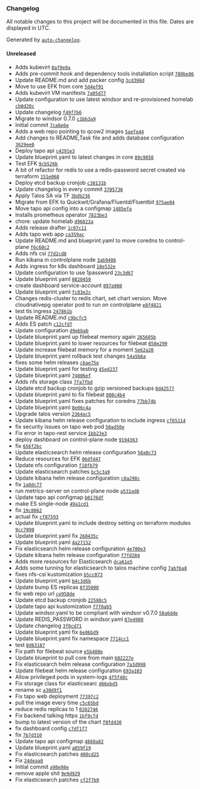 ### Changelog

All notable changes to this project will be documented in this file. Dates are displayed in UTC.

Generated by [`auto-changelog`](https://github.com/CookPete/auto-changelog).

#### Unreleased

- Adds kubevirt [`0af9e0a`](https://github.com/hernan82arg/homelab/commit/0af9e0ab596359a399efbcf897e32915c635dde6)
- Adds pre-commit hook and dependency tools installation script [`780be86`](https://github.com/hernan82arg/homelab/commit/780be86a5ea990df918396d1018f5f642112730c)
- Update README.md and add packer config [`3cd398d`](https://github.com/hernan82arg/homelab/commit/3cd398d623685ad1fcf6651efac8209e4589f523)
- Move to use EFK from core [`5d4ef91`](https://github.com/hernan82arg/homelab/commit/5d4ef91bdc6656b8348290d4e37608a25bdb2c56)
- Adds kubevirt VM manifests [`7a05d77`](https://github.com/hernan82arg/homelab/commit/7a05d77df3cffca8f1eb76a6f8d0db13b682686c)
- Update configuration to use latest windsor and re-provisioned homelab [`cb0d20c`](https://github.com/hernan82arg/homelab/commit/cb0d20ccc01a82308aac92283f8117a26c9427e8)
- Update changelog [`f49f7b6`](https://github.com/hernan82arg/homelab/commit/f49f7b6a593d3efef20328a1fd67052e82a823bf)
- Migrate to windsor 0.7.0 [`c1bb3a9`](https://github.com/hernan82arg/homelab/commit/c1bb3a986882c229f5a6dcda3fd66d51a8b5d7db)
- Initial commit [`7ca6e6e`](https://github.com/hernan82arg/homelab/commit/7ca6e6e5a7a5f73309147225df3c680a9d0c5c8c)
- Adds a web repo pointing to qcow2 images [`5aefe44`](https://github.com/hernan82arg/homelab/commit/5aefe44974a13006c7085a8bde84dbeae0f01314)
- Add changes to README,Task file and adds database configuration [`3629ee0`](https://github.com/hernan82arg/homelab/commit/3629ee00cac7d180ac752fbcb69b5985833c893e)
- Deploy tapo api [`c4291e3`](https://github.com/hernan82arg/homelab/commit/c4291e30a77e1d6bde3aa52f60122ef5bdbce753)
- Update blueprint.yaml to latest changes in core [`89c9058`](https://github.com/hernan82arg/homelab/commit/89c9058f217853f4b52856df3fd703793479aecf)
- Test EFK [`9cb526b`](https://github.com/hernan82arg/homelab/commit/9cb526bcf5cbaedbb58571d933a35b36b0bf1cb0)
- A bit of refactor for redis to use a redis-password secret created via terraform [`151e068`](https://github.com/hernan82arg/homelab/commit/151e068218176f9ca43ef31d2e85825aae33f3e5)
- Deploy etcd backup cronjob [`c38131b`](https://github.com/hernan82arg/homelab/commit/c38131ba7b368800d8a9382498187957a0aaa8ed)
- Update changelog in every commit [`3705736`](https://github.com/hernan82arg/homelab/commit/37057367a243de40bdb98be9354763e7d539deb9)
- Apply Talos SA via TF [`3bdb236`](https://github.com/hernan82arg/homelab/commit/3bdb236fbdddeaab9f2ae4d16752e2d62275c76b)
- Migrate from EFK to Quickwit/Grafana/Fluentd/Fluentbit [`975ae84`](https://github.com/hernan82arg/homelab/commit/975ae84f451fd0b40d48395ccb24b30202734952)
- Move tapo api config into a configmap [`1485efa`](https://github.com/hernan82arg/homelab/commit/1485efaada23aaa46b162e1d4a13bff37d0eb4a5)
- Installs prometheus operator [`7823be3`](https://github.com/hernan82arg/homelab/commit/7823be303f1b25ddbd63f8e1443563231abcc7a7)
- chore: update homelab [`d96823a`](https://github.com/hernan82arg/homelab/commit/d96823ad0ca5b48ed63fa87bff2a668bd79aba58)
- Adds release drafter [`1c07c11`](https://github.com/hernan82arg/homelab/commit/1c07c1130fa99a182e41e41d8bfeda044ec02958)
- Adds tapo web app [`ca359ac`](https://github.com/hernan82arg/homelab/commit/ca359ac4a30320b3b73e90d6dc289eb14582d9a6)
- Update README.md and blueprint.yaml to move coredns to control-plane [`f6c60c2`](https://github.com/hernan82arg/homelab/commit/f6c60c2a43f6a19bdfc501b4d9423eab96dff62d)
- Adds nfs csi [`77d2cd8`](https://github.com/hernan82arg/homelab/commit/77d2cd88081ba1b08f9b564d7f74263893b1a8a7)
- Run kibana in controlplane node [`3ab9406`](https://github.com/hernan82arg/homelab/commit/3ab940631887d142be6e0cd335900e60cbeffbf2)
- Adds ingress for k8s dashboard [`18e532e`](https://github.com/hernan82arg/homelab/commit/18e532ec71dd2766c5eccc4c7df170536ee310b5)
- Update configuration to use 1password [`23c3d67`](https://github.com/hernan82arg/homelab/commit/23c3d676ad51374d1682d06705788c257821440b)
- Update blueprint.yaml [`0820450`](https://github.com/hernan82arg/homelab/commit/08204508698df29a59cfd31cbeb2d56877c1f8a0)
- create dashboard service-account [`097a908`](https://github.com/hernan82arg/homelab/commit/097a908153ce58ef92b32c83d286fd0aaeaf11ea)
- Update blueprint.yaml [`fc83e2c`](https://github.com/hernan82arg/homelab/commit/fc83e2c6ad9362300c5a39b74ac2321d8391001b)
- Changes redis-cluster to redis chart, set chart version. Move cloudnativepg operator pod to run on controlplane [`e8f4821`](https://github.com/hernan82arg/homelab/commit/e8f48216cb3c26c45b505e3311dd04fe67829bec)
- test tls ingress [`247861b`](https://github.com/hernan82arg/homelab/commit/247861b0392881249fb2441c30f81bd47e7454fb)
- Update README.md [`c9bcfc5`](https://github.com/hernan82arg/homelab/commit/c9bcfc54ffd5bcb0e7710e732e1a4fd7d42c1223)
- Adds ES patch [`c12cfd7`](https://github.com/hernan82arg/homelab/commit/c12cfd7dd7de7c64fdd8bc41b7c4db46a234e4dd)
- Update configuration [`d9ebbab`](https://github.com/hernan82arg/homelab/commit/d9ebbab125b58309ed698f229480cf2bbda95980)
- Update blueprint.yaml up filebeat memory again [`265605b`](https://github.com/hernan82arg/homelab/commit/265605b94a9a05b02cce1d768fbe8c3249a99fe7)
- Update blueprint.yaml to lower resources for filebeat [`058e299`](https://github.com/hernan82arg/homelab/commit/058e2994dfaadbf5a6f16ac1b619a4029b4aa7ce)
- Update increase filebeat memory for a moment [`5e62a20`](https://github.com/hernan82arg/homelab/commit/5e62a2063e4428fc5fe3d467e428dee8c96faca7)
- Update blueprint.yaml rollback test changes [`54a5b6a`](https://github.com/hernan82arg/homelab/commit/54a5b6a5abe2a2a823def45cc36c51e4b23a243d)
- fixes some helm releases [`cbae75e`](https://github.com/hernan82arg/homelab/commit/cbae75ec2887e3fafb659869bb4172ac1bde6456)
- Update blueprint.yaml for testing [`45ed237`](https://github.com/hernan82arg/homelab/commit/45ed237f8068eb6f10b8ba680a2bbe78844cb032)
- Update blueprint.yaml [`74806ef`](https://github.com/hernan82arg/homelab/commit/74806ef7c78ba01b5f126fdd035d786a8435bd60)
- Adds nfs storage class [`7fa7fbd`](https://github.com/hernan82arg/homelab/commit/7fa7fbd1913896393de888a67723e6dbd2afb21b)
- Update etcd backup cronjob to gzip versioned backups [`0d42577`](https://github.com/hernan82arg/homelab/commit/0d42577dedb3161dce864f4170c820b7560d1c12)
- Update blueprint.yaml to fix filebeat [`808c4b4`](https://github.com/hernan82arg/homelab/commit/808c4b425e0bee112da61c78ad9a2acbfd8059f5)
- Update blueprint.yaml fixes patches for coredns [`77bb74b`](https://github.com/hernan82arg/homelab/commit/77bb74be8500f6e32b8a0167156f707d87849312)
- Update blueprint.yaml [`8e06c4a`](https://github.com/hernan82arg/homelab/commit/8e06c4a06624512e73b5b2e3502cb5678f9ee872)
- Upgrade talos version [`2364ac5`](https://github.com/hernan82arg/homelab/commit/2364ac530198c71cd3eec4f6d6a9df5818bcb311)
- Update kibana helm release configuration to include ingress [`cf65114`](https://github.com/hernan82arg/homelab/commit/cf651146d99174f2e520d6d61a150a23106d2c30)
- fix security issues on tapo web pod [`50ad50e`](https://github.com/hernan82arg/homelab/commit/50ad50e157aa48bf9ed646050b76b5ccc0253cd9)
- Fix error in tapo-rest service [`1bb23e3`](https://github.com/hernan82arg/homelab/commit/1bb23e37a11db0fb7270fe9aabafc64c24a3f4af)
- deploy dashboard on control-plane node [`9194363`](https://github.com/hernan82arg/homelab/commit/919436321547bc9e6993bb404e34e484b2c64dd3)
- fix [`656f2bc`](https://github.com/hernan82arg/homelab/commit/656f2bc7554b849329a9676caf8ab7b0e82e392a)
- Update elasticsearch helm release configuration [`58a0c73`](https://github.com/hernan82arg/homelab/commit/58a0c73109ab4523df467f7da4d9d3d11eebb48b)
- Reduce resources for EFK [`06dfd47`](https://github.com/hernan82arg/homelab/commit/06dfd4724dfc058eccc27a96477f711b41d8439d)
- Update nfs configuration [`f18fb79`](https://github.com/hernan82arg/homelab/commit/f18fb79fa04314915542aff531953834ec0296a1)
- Update elasticsearch patches [`bc5c3a9`](https://github.com/hernan82arg/homelab/commit/bc5c3a9f42278c897df39c2041065301bc2d9c69)
- Update kibana helm release configuration [`c8a298c`](https://github.com/hernan82arg/homelab/commit/c8a298c4e01d19c212036f05e0a3b212f65b14f0)
- fix [`1a0dc77`](https://github.com/hernan82arg/homelab/commit/1a0dc77eaa5c79cc72b7b618681de73dfddbd77a)
- run metrics-server on control-plane node [`a531ad8`](https://github.com/hernan82arg/homelab/commit/a531ad8837fe3e0243218a0e7c79bd0e1cea78db)
- Update tapo api configmap [`b0176df`](https://github.com/hernan82arg/homelab/commit/b0176df296ed62aaf680c321639587cf56ad1709)
- make ES single-node [`49a1cd1`](https://github.com/hernan82arg/homelab/commit/49a1cd104f81a1a03af4b8941a8b65fed5e9f52d)
- fix [`19c8062`](https://github.com/hernan82arg/homelab/commit/19c806285e56004cd4a4c2258445436926dd4e52)
- actual fix [`cf87593`](https://github.com/hernan82arg/homelab/commit/cf87593c5190e6e328783ee83079dcb8be3a0b75)
- Update blueprint.yaml to include destroy setting on terraform modules [`9cc7090`](https://github.com/hernan82arg/homelab/commit/9cc709032bfe35dbe2485a29992a68f76262d33c)
- Update blueprint.yaml fix [`260435c`](https://github.com/hernan82arg/homelab/commit/260435cd37a8a8df466d1ea2ea1324f7e8205aea)
- Update blueprint.yaml [`4a27152`](https://github.com/hernan82arg/homelab/commit/4a27152079c2eaf12a1b6f9bb9b027ea18ed3c56)
- Fix elasticsearch helm release configuration [`4e700e3`](https://github.com/hernan82arg/homelab/commit/4e700e3371d0d8b63f90db6378db6db320448ce5)
- Update kibana helm release configuration [`f7fd284`](https://github.com/hernan82arg/homelab/commit/f7fd28497576f280f07be74e2a6dc678c2ff5e38)
- Adds more resources for Elasticsearch [`dca61e5`](https://github.com/hernan82arg/homelab/commit/dca61e5693c49fe853565ab8df0dce98e69a6171)
- Adds some tunning for elasticsearch to talos machine config [`7abf6a8`](https://github.com/hernan82arg/homelab/commit/7abf6a8f4de7dd8f7888eee151af3e1a4d1d7784)
- fixes nfs-csi kustomization [`b5cc073`](https://github.com/hernan82arg/homelab/commit/b5cc073736a413e0fca714904e0e00ec2a1e7968)
- Update blueprint.yaml [`b4c3d6b`](https://github.com/hernan82arg/homelab/commit/b4c3d6bce61f573f0a0db3a1afd010163fd46f69)
- Update bump ES replicas [`8f35000`](https://github.com/hernan82arg/homelab/commit/8f35000f4bd814698aa081ea703d50c91d12dc89)
- fix web repo url [`ce958de`](https://github.com/hernan82arg/homelab/commit/ce958deee0235c6d4ecb2f8ceb112e19c13b311c)
- Update etcd backup cronjob [`22580c5`](https://github.com/hernan82arg/homelab/commit/22580c5d6188183a17b57c8eb278600f86bf7da0)
- Update tapo api kustomization [`f7f0ab5`](https://github.com/hernan82arg/homelab/commit/f7f0ab583fa8a54f7acf60beb12d8b68974deedb)
- Update windsor.yaml to be compliant with windsor v0.7.0 [`58a6dde`](https://github.com/hernan82arg/homelab/commit/58a6dde9f770557cd0c19803e0fa0c84911db9b1)
- Update REDIS_PASSWORD in windsor.yaml [`07e4980`](https://github.com/hernan82arg/homelab/commit/07e498095963c8c6214f23fb89ed7549be0780d7)
- Update changelog [`3f0cd71`](https://github.com/hernan82arg/homelab/commit/3f0cd7135b68e8f09205e4b24de0f985b15e8996)
- Update blueprint.yaml fix [`6e06bd9`](https://github.com/hernan82arg/homelab/commit/6e06bd95021fa0144b2847d48526ed4de23a3203)
- Update blueprint.yaml fix namespace [`7714cc1`](https://github.com/hernan82arg/homelab/commit/7714cc13b9c252c8615b1679959f4101c2c04fd7)
- test [`0d63187`](https://github.com/hernan82arg/homelab/commit/0d63187d6279853a445b43ee04e3fffba52a1cdb)
- Fix path for filebeat source [`e5b480e`](https://github.com/hernan82arg/homelab/commit/e5b480eecc302cd69f25d0bb60cf702b3d2873bf)
- Update blueprint to pull core from main [`602227e`](https://github.com/hernan82arg/homelab/commit/602227e09b832047d916d9169919f17077aba547)
- Fix elasticsearch helm release configuration [`7a3d998`](https://github.com/hernan82arg/homelab/commit/7a3d998a3a77b1343fe0442a2970a8598317d7cf)
- Update filebeat helm release configuration [`693a103`](https://github.com/hernan82arg/homelab/commit/693a10368213c9f40b89658e99c9ba475fe7b6cb)
- Allow privileged pods in system-logs [`4f5f40c`](https://github.com/hernan82arg/homelab/commit/4f5f40c77f058a0f0d224006986b1f63a96a3bf0)
- Fix storage class for elasticsearc [`d66ebd5`](https://github.com/hernan82arg/homelab/commit/d66ebd578d053e3d911daca676656cf68a4f2d0d)
- rename sc [`a30d9f1`](https://github.com/hernan82arg/homelab/commit/a30d9f115b5c4a8d2f041a2e5d9f58a5e421626c)
- Fix tapo web deployment [`77397c2`](https://github.com/hernan82arg/homelab/commit/77397c2cb6567028c3e58e7ef4a82decbbf72f02)
- pull the image every time [`c5c65bd`](https://github.com/hernan82arg/homelab/commit/c5c65bdd1a34ea638db1387cd2dba5d5ced0021c)
- reduce redis replicas to 1 [`0202746`](https://github.com/hernan82arg/homelab/commit/020274640da4e9c844ab8e11f535490c322e5ec0)
- Fix backend talking https [`1bf9cfd`](https://github.com/hernan82arg/homelab/commit/1bf9cfd8b447cf6ad0090398bc20c4511e101500)
- bump to latest version of the chart [`f0fd430`](https://github.com/hernan82arg/homelab/commit/f0fd430c0aa2e3bd35da10e6557f69be3703ad67)
- fix dashboard config [`c7df1f7`](https://github.com/hernan82arg/homelab/commit/c7df1f77224e5c13d75d6a25157fe7dc123c2d84)
- fix [`7b7d310`](https://github.com/hernan82arg/homelab/commit/7b7d31041ffc6d517dae821d4e1604f0ee7d39ef)
- Update tapo api configmap [`4860a82`](https://github.com/hernan82arg/homelab/commit/4860a8220b23baf348b7813d56fdb794d1475df7)
- Update blueprint.yaml [`a059f19`](https://github.com/hernan82arg/homelab/commit/a059f19d57564bc35bdc5b511e205918e5d63a0f)
- Fix elasticsearch patches [`400cd25`](https://github.com/hernan82arg/homelab/commit/400cd25430a39e3a858bf135685eb4e6bee96ae2)
- Fix [`24deaa0`](https://github.com/hernan82arg/homelab/commit/24deaa06996f9f07bf250f72763734eec36abfd5)
- Initial commit [`a98e98e`](https://github.com/hernan82arg/homelab/commit/a98e98ed4fc6f58fc7465f6035699305b44464d8)
- remove apple shit [`9e9d929`](https://github.com/hernan82arg/homelab/commit/9e9d929cd64243c9a0fb8cfc01616cb9d8203514)
- Fix elasticsearch patches [`cf2f7b9`](https://github.com/hernan82arg/homelab/commit/cf2f7b9ca4fa5c667f52331452349d8aafd42e55)

